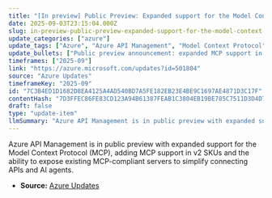 ```yaml
---
title: "[In preview] Public Preview: Expanded support for the Model Context Protocol (MCP) in Azure API Management"
date: 2025-09-03T23:15:04.000Z
slug: in-preview-public-preview-expanded-support-for-the-model-context-protocol-mcp-in-azure-api-management
update_categories: ["azure"]
update_tags: ["Azure", "Azure API Management", "Model Context Protocol", "MCP", "Public Preview", "v2 SKUs", "AI agents", "API integration"]
update_bullets: ["Public preview announcement: expanded MCP support in Azure API Management.", "Two new capabilities: MCP support in v2 SKUs, and the ability to expose existing MCP-compliant servers through API Management.", "Makes it easier to integrate APIs with AI agents by standardizing model context connectivity.", "Enables organizations to surface existing MCP-compliant servers without rehosting or major changes.", "Target users: teams building API-to-AI integrations and those using MCP-compliant server deployments."]
timeframes: ["2025-09"]
link: "https://azure.microsoft.com/updates?id=501804"
source: "Azure Updates"
timeframeKey: "2025-09"
id: "7C3B4ED1D1682D8EA4125A4AD540BD7A5FE182EB23E4BE9C1697AE4871D3C17F"
contentHash: "7D3FFEC86FE83CD123A94B61387FEAB1C3804EB19BE785C7511D3D4D7B3404DB"
draft: false
type: "update-item"
llmSummary: "Azure API Management is in public preview with expanded support for the Model Context Protocol (MCP), adding MCP support in v2 SKUs and the ability to expose existing MCP-compliant servers to simplify connecting APIs and AI agents."
---
```


Azure API Management is in public preview with expanded support for the Model Context Protocol (MCP), adding MCP support in v2 SKUs and the ability to expose existing MCP-compliant servers to simplify connecting APIs and AI agents.

- **Source:** [Azure Updates](https://azure.microsoft.com/updates?id=501804)
